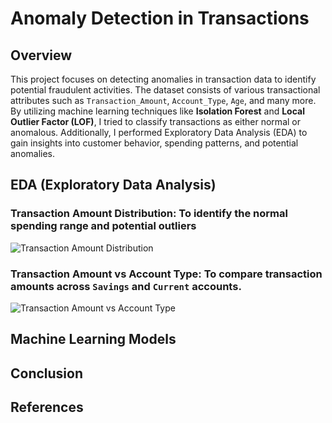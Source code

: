 # Anomaly Detection in Transactions

## Overview
This project focuses on detecting anomalies in transaction data to identify potential fraudulent activities. The dataset consists of various transactional attributes such as `Transaction_Amount`, `Account_Type`, `Age`, and many more. By utilizing machine learning techniques like **Isolation Forest** and **Local Outlier Factor (LOF)**, I tried to classify transactions as either normal or anomalous. Additionally, I performed Exploratory Data Analysis (EDA) to gain insights into customer behavior, spending patterns, and potential anomalies.

## EDA (Exploratory Data Analysis)
### Transaction Amount Distribution: To identify the normal spending range and potential outliers

![Transaction Amount Distribution](../output/Transaction_Amount_Distribution.png)

### Transaction Amount vs Account Type: To compare transaction amounts across `Savings` and `Current` accounts.

![Transaction Amount vs Account Type](../output/Transaction_amount_vs_Account_type.png)

## Machine Learning Models

## Conclusion

## References


